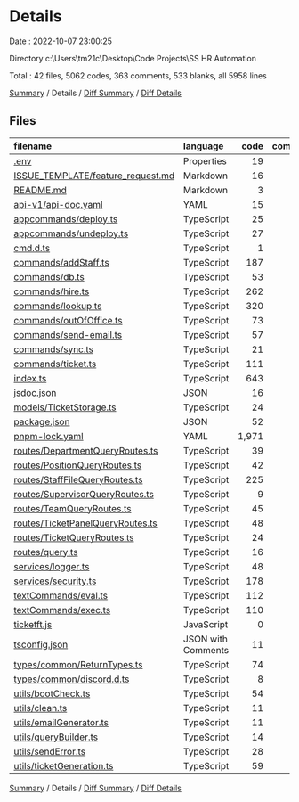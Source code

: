 # Details

Date : 2022-10-07 23:00:25

Directory c:\\Users\\tm21c\\Desktop\\Code Projects\\SS HR Automation

Total : 42 files,  5062 codes, 363 comments, 533 blanks, all 5958 lines

[Summary](results.md) / Details / [Diff Summary](diff.md) / [Diff Details](diff-details.md)

## Files
| filename | language | code | comment | blank | total |
| :--- | :--- | ---: | ---: | ---: | ---: |
| [.env](/.env) | Properties | 19 | 0 | 0 | 19 |
| [ISSUE_TEMPLATE/feature_request.md](/ISSUE_TEMPLATE/feature_request.md) | Markdown | 16 | 0 | 12 | 28 |
| [README.md](/README.md) | Markdown | 3 | 0 | 2 | 5 |
| [api-v1/api-doc.yaml](/api-v1/api-doc.yaml) | YAML | 15 | 0 | 0 | 15 |
| [appcommands/deploy.ts](/appcommands/deploy.ts) | TypeScript | 25 | 0 | 6 | 31 |
| [appcommands/undeploy.ts](/appcommands/undeploy.ts) | TypeScript | 27 | 0 | 6 | 33 |
| [cmd.d.ts](/cmd.d.ts) | TypeScript | 1 | 0 | 1 | 2 |
| [commands/addStaff.ts](/commands/addStaff.ts) | TypeScript | 187 | 0 | 2 | 189 |
| [commands/db.ts](/commands/db.ts) | TypeScript | 53 | 0 | 2 | 55 |
| [commands/hire.ts](/commands/hire.ts) | TypeScript | 262 | 3 | 11 | 276 |
| [commands/lookup.ts](/commands/lookup.ts) | TypeScript | 320 | 0 | 4 | 324 |
| [commands/outOfOffice.ts](/commands/outOfOffice.ts) | TypeScript | 73 | 0 | 2 | 75 |
| [commands/send-email.ts](/commands/send-email.ts) | TypeScript | 57 | 0 | 3 | 60 |
| [commands/sync.ts](/commands/sync.ts) | TypeScript | 21 | 0 | 2 | 23 |
| [commands/ticket.ts](/commands/ticket.ts) | TypeScript | 111 | 0 | 2 | 113 |
| [index.ts](/index.ts) | TypeScript | 643 | 24 | 70 | 737 |
| [jsdoc.json](/jsdoc.json) | JSON | 16 | 0 | 0 | 16 |
| [models/TicketStorage.ts](/models/TicketStorage.ts) | TypeScript | 24 | 0 | 3 | 27 |
| [package.json](/package.json) | JSON | 52 | 0 | 0 | 52 |
| [pnpm-lock.yaml](/pnpm-lock.yaml) | YAML | 1,971 | 0 | 320 | 2,291 |
| [routes/DepartmentQueryRoutes.ts](/routes/DepartmentQueryRoutes.ts) | TypeScript | 39 | 0 | 3 | 42 |
| [routes/PositionQueryRoutes.ts](/routes/PositionQueryRoutes.ts) | TypeScript | 42 | 0 | 4 | 46 |
| [routes/StaffFileQueryRoutes.ts](/routes/StaffFileQueryRoutes.ts) | TypeScript | 225 | 45 | 9 | 279 |
| [routes/SupervisorQueryRoutes.ts](/routes/SupervisorQueryRoutes.ts) | TypeScript | 9 | 0 | 1 | 10 |
| [routes/TeamQueryRoutes.ts](/routes/TeamQueryRoutes.ts) | TypeScript | 45 | 0 | 3 | 48 |
| [routes/TicketPanelQueryRoutes.ts](/routes/TicketPanelQueryRoutes.ts) | TypeScript | 48 | 39 | 2 | 89 |
| [routes/TicketQueryRoutes.ts](/routes/TicketQueryRoutes.ts) | TypeScript | 24 | 16 | 1 | 41 |
| [routes/query.ts](/routes/query.ts) | TypeScript | 16 | 0 | 1 | 17 |
| [services/logger.ts](/services/logger.ts) | TypeScript | 48 | 0 | 3 | 51 |
| [services/security.ts](/services/security.ts) | TypeScript | 178 | 100 | 13 | 291 |
| [textCommands/eval.ts](/textCommands/eval.ts) | TypeScript | 112 | 0 | 4 | 116 |
| [textCommands/exec.ts](/textCommands/exec.ts) | TypeScript | 110 | 34 | 6 | 150 |
| [ticketft.js](/ticketft.js) | JavaScript | 0 | 0 | 1 | 1 |
| [tsconfig.json](/tsconfig.json) | JSON with Comments | 11 | 84 | 0 | 95 |
| [types/common/ReturnTypes.ts](/types/common/ReturnTypes.ts) | TypeScript | 74 | 0 | 11 | 85 |
| [types/common/discord.d.ts](/types/common/discord.d.ts) | TypeScript | 8 | 0 | 3 | 11 |
| [utils/bootCheck.ts](/utils/bootCheck.ts) | TypeScript | 54 | 0 | 2 | 56 |
| [utils/clean.ts](/utils/clean.ts) | TypeScript | 11 | 10 | 4 | 25 |
| [utils/emailGenerator.ts](/utils/emailGenerator.ts) | TypeScript | 11 | 0 | 2 | 13 |
| [utils/queryBuilder.ts](/utils/queryBuilder.ts) | TypeScript | 14 | 0 | 0 | 14 |
| [utils/sendError.ts](/utils/sendError.ts) | TypeScript | 28 | 0 | 3 | 31 |
| [utils/ticketGeneration.ts](/utils/ticketGeneration.ts) | TypeScript | 59 | 8 | 9 | 76 |

[Summary](results.md) / Details / [Diff Summary](diff.md) / [Diff Details](diff-details.md)